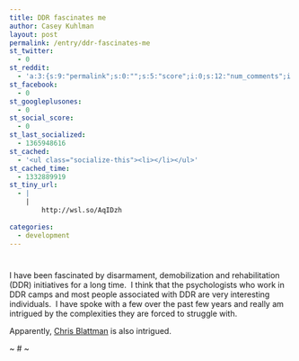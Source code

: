 ```yaml
---
title: DDR fascinates me
author: Casey Kuhlman
layout: post
permalink: /entry/ddr-fascinates-me
st_twitter:
  - 0
st_reddit:
  - 'a:3:{s:9:"permalink";s:0:"";s:5:"score";i:0;s:12:"num_comments";i:0;}'
st_facebook:
  - 0
st_googleplusones:
  - 0
st_social_score:
  - 0
st_last_socialized:
  - 1365948616
st_cached:
  - '<ul class="socialize-this"><li></li></ul>'
st_cached_time:
  - 1332889919
st_tiny_url:
  - |
    |
        http://wsl.so/AqIDzh
        
categories:
  - development
---
```

# 

I have been fascinated by disarmament, demobilization and rehabilitation (DDR) initiatives for a long time.  I think that the psychologists who work in DDR camps and most people associated with DDR are very interesting individuals.  I have spoke with a few over the past few years and really am intrigued by the complexities they are forced to struggle with.

Apparently, [Chris Blattman][1] is also intrigued.  

 [1]: http://feeds.feedburner.com/~r/chrisblattman/~3/365548249/welcome-to-community.html

~ # ~